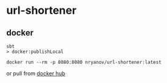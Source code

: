 # url-shortener

## docker
```shell script
sbt
> docker:publishLocal
```
```shell script
docker run --rm -p 8080:8080 nryanov/url-shortener:latest
```

or pull from [docker hub](https://hub.docker.com/repository/docker/nryanov/url-shortener)
